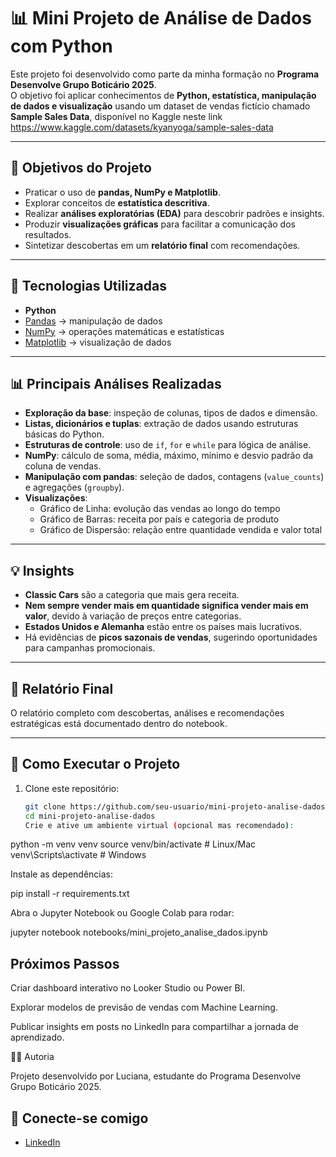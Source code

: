 # 📊 Mini Projeto de Análise de Dados com Python

Este projeto foi desenvolvido como parte da minha formação no **Programa Desenvolve Grupo Boticário 2025**.  
O objetivo foi aplicar conhecimentos de **Python, estatística, manipulação de dados e visualização** usando um dataset de vendas fictício chamado **Sample Sales Data**, disponível no Kaggle neste link https://www.kaggle.com/datasets/kyanyoga/sample-sales-data

---

## 🎯 Objetivos do Projeto
- Praticar o uso de **pandas, NumPy e Matplotlib**.
- Explorar conceitos de **estatística descritiva**.
- Realizar **análises exploratórias (EDA)** para descobrir padrões e insights.
- Produzir **visualizações gráficas** para facilitar a comunicação dos resultados.
- Sintetizar descobertas em um **relatório final** com recomendações.

---

## 🔧 Tecnologias Utilizadas
- **Python**
- [Pandas](https://pandas.pydata.org/) → manipulação de dados  
- [NumPy](https://numpy.org/) → operações matemáticas e estatísticas  
- [Matplotlib](https://matplotlib.org/) → visualização de dados  

---

## 📊 Principais Análises Realizadas
- **Exploração da base**: inspeção de colunas, tipos de dados e dimensão.  
- **Listas, dicionários e tuplas**: extração de dados usando estruturas básicas do Python.  
- **Estruturas de controle**: uso de `if`, `for` e `while` para lógica de análise.  
- **NumPy**: cálculo de soma, média, máximo, mínimo e desvio padrão da coluna de vendas.  
- **Manipulação com pandas**: seleção de dados, contagens (`value_counts`) e agregações (`groupby`).  
- **Visualizações**:
  - Gráfico de Linha: evolução das vendas ao longo do tempo  
  - Gráfico de Barras: receita por país e categoria de produto  
  - Gráfico de Dispersão: relação entre quantidade vendida e valor total  

---

## 💡 Insights
- **Classic Cars** são a categoria que mais gera receita.  
- **Nem sempre vender mais em quantidade significa vender mais em valor**, devido à variação de preços entre categorias.  
- **Estados Unidos e Alemanha** estão entre os países mais lucrativos.  
- Há evidências de **picos sazonais de vendas**, sugerindo oportunidades para campanhas promocionais.

---

## 📄 Relatório Final
O relatório completo com descobertas, análises e recomendações estratégicas está documentado dentro do notebook.  

---

## 🚀 Como Executar o Projeto

1. Clone este repositório:
   ```bash
   git clone https://github.com/seu-usuario/mini-projeto-analise-dados.git
   cd mini-projeto-analise-dados
   Crie e ative um ambiente virtual (opcional mas recomendado):

python -m venv venv
source venv/bin/activate   # Linux/Mac
venv\Scripts\activate      # Windows


Instale as dependências:

pip install -r requirements.txt


Abra o Jupyter Notebook ou Google Colab para rodar:

jupyter notebook notebooks/mini_projeto_analise_dados.ipynb

## Próximos Passos

Criar dashboard interativo no Looker Studio ou Power BI.

Explorar modelos de previsão de vendas com Machine Learning.

Publicar insights em posts no LinkedIn para compartilhar a jornada de aprendizado.

👩‍💻 Autoria

Projeto desenvolvido por Luciana, estudante do Programa Desenvolve Grupo Boticário 2025.

## 🔗 Conecte-se comigo

- [LinkedIn](https://linkedin.com/in/lucianaqa)
